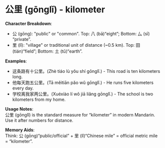 # **公里 (gōnglǐ) - kilometer**

**Character Breakdown**:  
- 公 (gōng): "public" or "common". Top: 八 (bā)“eight”; Bottom: 厶 (sī) “private”.  
- 里 (lǐ): "village" or traditional unit of distance (~0.5 km). Top: 田 (tián)“field”; Bottom: 土 (tǔ)“earth”.

**Examples**:  
- 这条路有十公里。(Zhè tiáo lù yǒu shí gōnglǐ.) - This road is ten kilometers long.  
- 他每天跑五公里。(Tā měitiān pǎo wǔ gōnglǐ.) - He runs five kilometers every day.  
- 学校离我家两公里。(Xuéxiào lí wǒ jiā liǎng gōnglǐ.) - The school is two kilometers from my home.

**Usage Notes**:  
公里 (gōnglǐ) is the standard measure for “kilometer” in modern Mandarin. Use it after numbers for distance.

**Memory Aids**:  
Think: 公 (gōng)“public/official” + 里 (lǐ)“Chinese mile” = official metric mile = “kilometer”.